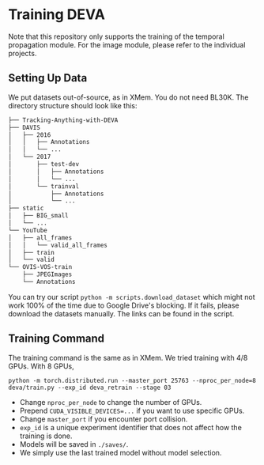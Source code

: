 # Training DEVA

Note that this repository only supports the training of the temporal propagation module. For the image module, please refer to the individual projects.

## Setting Up Data

We put datasets out-of-source, as in XMem. You do not need BL30K. The directory structure should look like this:
```bash
├── Tracking-Anything-with-DEVA
├── DAVIS
│   ├── 2016
│   │   ├── Annotations
│   │   └── ...
│   └── 2017
│       ├── test-dev
│       │   ├── Annotations
│       │   └── ...
│       └── trainval
│           ├── Annotations
│           └── ...
├── static
│   ├── BIG_small
│   └── ...
└── YouTube
│   ├── all_frames
│   │   └── valid_all_frames
│   ├── train
│   └── valid
└── OVIS-VOS-train
    ├── JPEGImages
    └── Annotations
```

You can try our script `python -m scripts.download_dataset` which might not work 100% of the time due to Google Drive's blocking. If it fails, please download the datasets manually. The links can be found in the script.

## Training Command
The training command is the same as in XMem. We tried training with 4/8 GPUs.
With 8 GPUs, 
```
python -m torch.distributed.run --master_port 25763 --nproc_per_node=8 deva/train.py --exp_id deva_retrain --stage 03
```
- Change `nproc_per_node` to change the number of GPUs. 
- Prepend `CUDA_VISIBLE_DEVICES=...` if you want to use specific GPUs. 
- Change `master_port` if you encounter port collision. 
- `exp_id` is a unique experiment identifier that does not affect how the training is done. 
- Models will be saved in `./saves/`. 
- We simply use the last trained model without model selection.